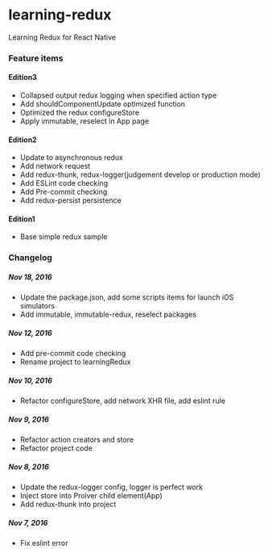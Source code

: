 # learning-redux
Learning Redux for React Native

### Feature items

#### Edition3

* Collapsed output redux logging when specified action type
* Add shouldComponentUpdate optimized function
* Optimized the redux configureStore
* Apply immutable, reselect in App page

#### Edition2
* Update to asynchronous redux
* Add network request
* Add redux-thunk, redux-logger(judgement develop or production mode)
* Add ESLint code checking
* Add Pre-commit checking
* Add redux-persist persistence

#### Edition1
* Base simple redux sample

### Changelog
##### Nov 18, 2016
* Update the package.json, add some scripts items for launch iOS simulators
* Add immutable, immutable-redux, reselect packages

##### Nov 12, 2016
* Add pre-commit code checking
* Rename project to learningRedux

##### Nov 10, 2016
* Refactor configureStore, add network XHR file, add eslint rule

##### Nov 9, 2016
* Refactor action creators and store
* Refactor project code

##### Nov 8, 2016
* Update the redux-logger config, logger is perfect work
* Inject store into Proiver child element(App)
* Add redux-thunk into project

##### Nov 7, 2016
* Fix eslint error